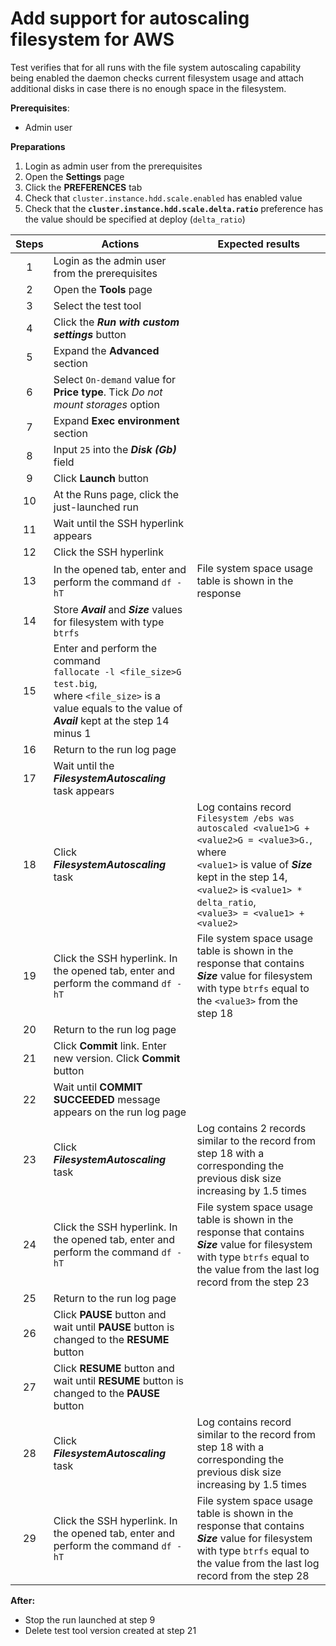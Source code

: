 # Add support for autoscaling filesystem for AWS

Test verifies that for all runs with the file system autoscaling capability being enabled the daemon checks current filesystem usage and attach additional disks in case there is no enough space in the filesystem.

**Prerequisites**:
- Admin user

**Preparations**
1. Login as admin user from the prerequisites
2. Open the **Settings** page
3. Click the **PREFERENCES** tab
4. Check that `cluster.instance.hdd.scale.enabled` has enabled value
5. Check that the **`cluster.instance.hdd.scale.delta.ratio`** preference has the value should be specified at deploy (`delta_ratio`) 

| Steps | Actions | Expected results |
|:---:|---|---|
| 1 | Login as the admin user from the prerequisites | |
| 2 | Open the **Tools** page | |
| 3 | Select the test tool | |
| 4 | Click the ***Run with custom settings*** button | |
| 5 | Expand the **Advanced** section | |
| 6 | Select `On-demand` value for **Price type**. Tick _Do not mount storages_ option | |
| 7 | Expand **Exec environment** section | |
| 8 | Input `25` into the **_Disk (Gb)_** field | |
| 9 | Click **Launch** button | |
| 10 | At the Runs page, click the just-launched run | |
| 11 | Wait until the SSH hyperlink appears | |
| 12 | Click the SSH hyperlink | |
| 13 | In the opened tab, enter and perform the command `df -hT` | File system space usage table is shown in the response |
| 14 | Store ***Avail*** and ***Size*** values for filesystem with type `btrfs` | |
| 15 | Enter and perform the command <br> `fallocate -l <file_size>G test.big`, <br> where `<file_size>` is a value equals to the value of ***Avail*** kept at the step 14 minus 1 | 
| 16 | Return to the run log page | |
| 17 | Wait until the ***FilesystemAutoscaling*** task appears | |
| 18 | Click ***FilesystemAutoscaling*** task | Log contains record <br> `Filesystem /ebs was autoscaled <value1>G + <value2>G = <value3>G.`, <br> where <br> `<value1>` is value of ***Size*** kept in the step 14, <br> `<value2>` is `<value1> * delta_ratio`, <br> `<value3> = <value1> + <value2>` |
| 19 | Click the SSH hyperlink. In the opened tab, enter and perform the command `df -hT` | File system space usage table is shown in the response that contains ***Size*** value for filesystem with type `btrfs` equal to the `<value3>` from the step 18 |
| 20 | Return to the run log page | |
| 21 | Click **Commit** link. Enter new version. Click **Commit** button | |
| 22 | Wait until **COMMIT SUCCEEDED** message appears on the run log page | |
| 23 | Click ***FilesystemAutoscaling*** task | Log contains 2 records similar to the record from step 18 with a corresponding the previous disk size increasing by 1.5 times |
| 24 | Click the SSH hyperlink. In the opened tab, enter and perform the command `df -hT` | File system space usage table is shown in the response that contains ***Size*** value for filesystem with type `btrfs` equal to the value from the last log record from the step 23 |
| 25 | Return to the run log page | |
| 26 | Click **PAUSE** button and wait until **PAUSE** button is changed to the **RESUME** button | | | |
| 27 | Click **RESUME** button and wait until **RESUME** button is changed to the **PAUSE** button | |
| 28 | Click ***FilesystemAutoscaling*** task | Log contains record similar to the record from step 18 with a corresponding the previous disk size increasing by 1.5 times |
| 29 | Click the SSH hyperlink. In the opened tab, enter and perform the command `df -hT` | File system space usage table is shown in the response that contains ***Size*** value for filesystem with type `btrfs` equal to the value from the last log record from the step 28 |

**After:**
- Stop the run launched at step 9
- Delete test tool version created at step 21 